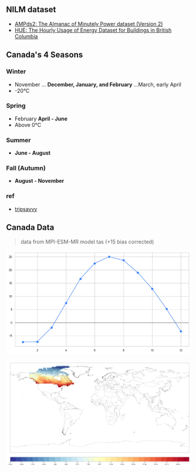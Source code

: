 ## NILM dataset

- [AMPds2: The Almanac of Minutely Power dataset (Version 2)](https://dataverse.harvard.edu/dataset.xhtml?persistentId=doi:10.7910/DVN/FIE0S4)
- [HUE: The Hourly Usage of Energy Dataset for Buildings in British Columbia](https://dataverse.harvard.edu/dataset.xhtml?persistentId=doi:10.7910/DVN/N3HGRN)

## Canada's 4 Seasons

### Winter

- November ... **December, January, and February** ...March, early April
- -20°C

### Spring

- February **April - June**
- Above 0°C

### Summer

- **June - August**

### Fall (Autumn)

- **August - November**

### ref

- [tripsavvy](https://www.tripsavvy.com/four-seasons-in-canada-1482200)

## Canada Data

> data from MPI-ESM-MR model tas (+15 bias corrected)

![](./imgs/seasonal.jpg)

![](./imgs/map_MPI_model.png)